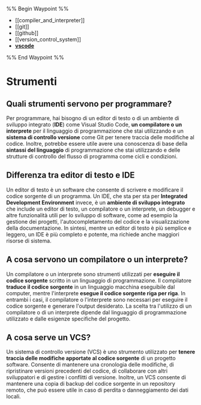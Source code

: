 %% Begin Waypoint %%
- [[compiler_and_interpreter]]
- [[git]]
- [[github]]
- [[version_control_system]]
- **[vscode](./vscode/vscode.md)**

%% End Waypoint %%
# Strumenti

## Quali strumenti servono per programmare?

Per programmare, hai bisogno di un editor di testo o di un ambiente di sviluppo integrato (**IDE**) come Visual Studio Code, **un compilatore o un interprete** per il linguaggio di programmazione che stai utilizzando e un **sistema di controllo versione** come Git per tenere traccia delle modifiche al codice. Inoltre, potrebbe essere utile avere una conoscenza di base della **sintassi del linguaggio** di programmazione che stai utilizzando e delle strutture di controllo del flusso di programma come cicli e condizioni.

## Differenza tra editor di testo e IDE

Un editor di testo è un software che consente di scrivere e modificare il codice sorgente di un programma. Un IDE, che sta per sta per **Integrated Development Environment** invece, è un **ambiente di sviluppo integrato** che include un editor di testo, un compilatore o un interprete, un debugger e altre funzionalità utili per lo sviluppo di software, come ad esempio la gestione dei progetti, l'autocompletamento del codice e la visualizzazione della documentazione. In sintesi, mentre un editor di testo è più semplice e leggero, un IDE è più completo e potente, ma richiede anche maggiori risorse di sistema.

## A cosa servono un compilatore o un interprete?

Un compilatore o un interprete sono strumenti utilizzati per **eseguire il codice sorgente** scritto in un linguaggio di programmazione. Il compilatore **traduce il codice sorgente** in un linguaggio macchina eseguibile dal computer, mentre l'interprete **esegue il codice sorgente riga per riga**. In entrambi i casi, il compilatore o l'interprete sono necessari per eseguire il codice sorgente e generare l'output desiderato. La scelta tra l'utilizzo di un compilatore o di un interprete dipende dal linguaggio di programmazione utilizzato e dalle esigenze specifiche del progetto.

## A cosa serve un VCS?

Un sistema di controllo versione (VCS) è uno strumento utilizzato per **tenere traccia delle modifiche apportate al codice sorgente** di un progetto software. Consente di mantenere una cronologia delle modifiche, di ripristinare versioni precedenti del codice, di collaborare con altri sviluppatori e di gestire i conflitti di versione. Inoltre, un VCS consente di mantenere una copia di backup del codice sorgente in un repository remoto, che può essere utile in caso di perdita o danneggiamento dei dati locali.
